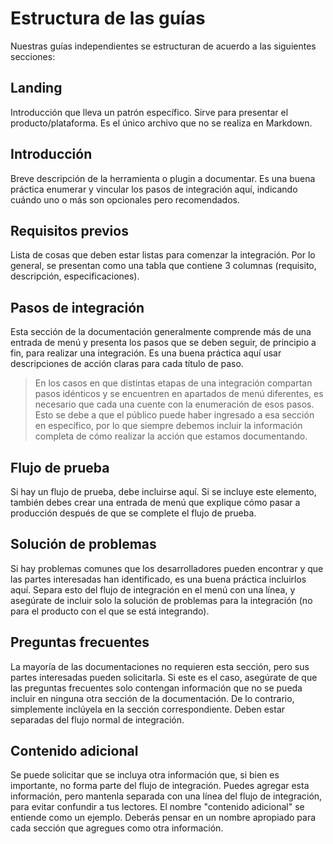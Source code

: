 # Estructura de las guías

Nuestras guías independientes se estructuran de acuerdo a las siguientes secciones:

## Landing

Introducción que lleva un patrón específico. Sirve para presentar el producto/plataforma. Es el único archivo que no se realiza en Markdown.

## Introducción

Breve descripción de la herramienta o plugin a documentar. Es una buena práctica enumerar y vincular los pasos de integración aquí, indicando cuándo uno o más son opcionales pero recomendados.

## Requisitos previos 

Lista de cosas que deben estar listas para comenzar la integración. Por lo general, se presentan como una tabla que contiene 3 columnas (requisito, descripción, especificaciones).

## Pasos de integración

Esta sección de la documentación generalmente comprende más de una entrada de menú y presenta los pasos que se deben seguir, de principio a fin, para realizar una integración. Es una buena práctica aquí usar descripciones de acción claras para cada título de paso.

> En los casos en que distintas etapas de una integración compartan pasos idénticos y se encuentren en apartados de menú diferentes, es necesario que cada una cuente con la enumeración de esos pasos. Esto se debe a que el público puede haber ingresado a esa sección en específico, por lo que siempre debemos incluir la información completa de cómo realizar la acción que estamos documentando.

## Flujo de prueba

Si hay un flujo de prueba, debe incluirse aquí. Si se incluye este elemento, también debes crear una entrada de menú que explique cómo pasar a producción después de que se complete el flujo de prueba.

## Solución de problemas

Si hay problemas comunes que los desarrolladores pueden encontrar y que las partes interesadas han identificado, es una buena práctica incluirlos aquí. Separa esto del flujo de integración en el menú con una línea, y asegúrate de incluir solo la solución de problemas para la integración (no para el producto con el que se está integrando).

## Preguntas frecuentes

La mayoría de las documentaciones no requieren esta sección, pero sus partes interesadas pueden solicitarla. Si este es el caso, asegúrate de que las preguntas frecuentes solo contengan información que no se pueda incluir en ninguna otra sección de la documentación. De lo contrario, simplemente inclúyela en la sección correspondiente. Deben estar separadas del flujo normal de integración.

## Contenido adicional

Se puede solicitar que se incluya otra información que, si bien es importante, no forma parte del flujo de integración. Puedes agregar esta información, pero mantenla separada con una línea del flujo de integración, para evitar confundir a tus lectores. El nombre "contenido adicional" se entiende como un ejemplo. Deberás pensar en un nombre apropiado para cada sección que agregues como otra información.
